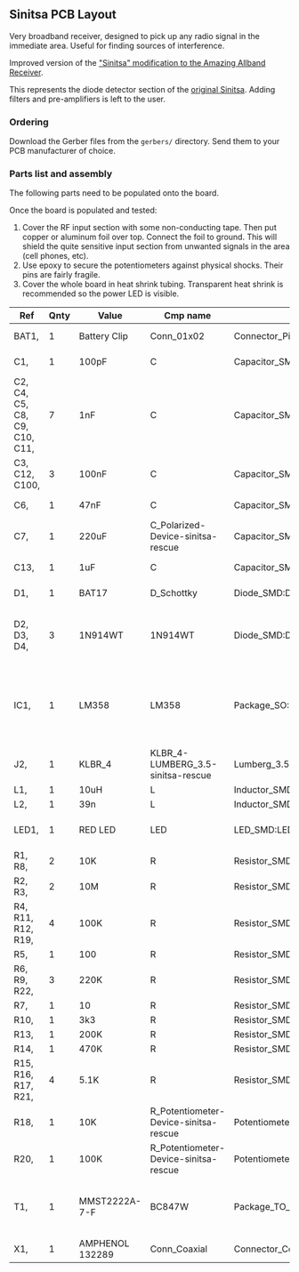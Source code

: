 ## Sinitsa PCB Layout

Very broadband receiver, designed to pick up any radio signal in the immediate area. Useful for finding sources of interference.

Improved version of the ["Sinitsa" modification to the Amazing Allband Receiver](http://techlib.com/electronics/sinitsa.htm#Sinitsa).

This represents the diode detector section of the [original Sinitsa](https://cryptomuseum.com/df/sinitsa/index.htm). Adding filters and pre-amplifiers is left to the user.

### Ordering

Download the Gerber files from the `gerbers/` directory. Send them to your PCB manufacturer of choice.

### Parts list and assembly

The following parts need to be populated onto the board.

Once the board is populated and tested:

1. Cover the RF input section with some non-conducting tape. Then put copper or aluminum foil over top. Connect the foil to ground. This will shield the quite sensitive input section from unwanted signals in the area (cell phones, etc).
2. Use epoxy to secure the potentiometers against physical shocks. Their pins are fairly fragile.
3. Cover the whole board in heat shrink tubing. Transparent heat shrink is recommended so the power LED is visible.


|Ref                           |Qnty|Value          |Cmp name                             |Footprint                                                   |Description                                                                                           |Vendor|
|------------------------------|----|---------------|-------------------------------------|------------------------------------------------------------|------------------------------------------------------------------------------------------------------|------|
|BAT1,                         |1   |Battery Clip   |Conn_01x02                           |Connector_PinHeader_2.54mm:PinHeader_1x02_P2.54mm_Vertical  | 9V battery clip|      |
|C1,                           |1   |100pF          |C                                    |Capacitor_SMD:C_0402_1005Metric                             |Unpolarized capacitor                                                                                 |      |
|C2, C4, C5, C8, C9, C10, C11, |7   |1nF            |C                                    |Capacitor_SMD:C_0402_1005Metric                             |Unpolarized capacitor                                                                                 |      |
|C3, C12, C100,                |3   |100nF          |C                                    |Capacitor_SMD:C_0402_1005Metric                             |Unpolarized capacitor                                                                                 |      |
|C6,                           |1   |47nF           |C                                    |Capacitor_SMD:C_0603_1608Metric                             |Unpolarized capacitor                                                                                 |      |
|C7,                           |1   |220uF          |C_Polarized-Device-sinitsa-rescue    |Capacitor_SMD:CP_Elec_6.3x7.7                               |                                                                                                      |      |
|C13,                          |1   |1uF            |C                                    |Capacitor_SMD:C_0402_1005Metric                             |Unpolarized capacitor                                                                                 |      |
|D1,                           |1   |BAT17          |D_Schottky                           |Diode_SMD:D_SOT-23_ANK                                      |Schottky diode                                                                                        |      |
|D2, D3, D4,                   |3   |1N914WT        |1N914WT                              |Diode_SMD:D_SOD-523                                         |75V 0.15A Fast switching Diode, SOD-523                                                               |      |
|IC1,                          |1   |LM358          |LM358                                |Package_SO:SOIC-8_3.9x4.9mm_P1.27mm                         |Low-Power, Dual Operational Amplifiers, DIP-8/SOIC-8/TO-99-8                                          |      |
|J2,                           |1   |KLBR_4         |KLBR_4-LUMBERG_3.5-sinitsa-rescue    |Lumberg_3.5:Lumberg-KLBR_4-0                                |                                                                                                      |      |
|L1,                           |1   |10uH           |L                                    |Inductor_SMD:L_0805_2012Metric                              |Inductor                                                                                              |      |
|L2,                           |1   |39n            |L                                    |Inductor_SMD:L_0402_1005Metric                              |Inductor                                                                                              |      |
|LED1,                         |1   |RED LED        |LED                                  |LED_SMD:LED_0805_2012Metric                                 |Light emitting diode                                                                                  |      |
|R1, R8,                       |2   |10K            |R                                    |Resistor_SMD:R_0402_1005Metric                              |Resistor                                                                                              |      |
|R2, R3,                       |2   |10M            |R                                    |Resistor_SMD:R_0402_1005Metric                              |Resistor                                                                                              |      |
|R4, R11, R12, R19,            |4   |100K           |R                                    |Resistor_SMD:R_0402_1005Metric                              |Resistor                                                                                              |      |
|R5,                           |1   |100            |R                                    |Resistor_SMD:R_0402_1005Metric                              |Resistor                                                                                              |      |
|R6, R9, R22,                  |3   |220K           |R                                    |Resistor_SMD:R_0402_1005Metric                              |Resistor                                                                                              |      |
|R7,                           |1   |10             |R                                    |Resistor_SMD:R_0402_1005Metric                              |Resistor                                                                                              |      |
|R10,                          |1   |3k3            |R                                    |Resistor_SMD:R_0402_1005Metric                              |Resistor                                                                                              |      |
|R13,                          |1   |200K           |R                                    |Resistor_SMD:R_0402_1005Metric                              |Resistor                                                                                              |      |
|R14,                          |1   |470K           |R                                    |Resistor_SMD:R_0402_1005Metric                              |Resistor                                                                                              |      |
|R15, R16, R17, R21,           |4   |5.1K           |R                                    |Resistor_SMD:R_0402_1005Metric                              |Resistor                                                                                              |      |
|R18,                          |1   |10K            |R_Potentiometer-Device-sinitsa-rescue|Potentiometer_THT:Potentiometer_Alps_RK097_Single_Horizontal|                                                                                                      |      |
|R20,                          |1   |100K           |R_Potentiometer-Device-sinitsa-rescue|Potentiometer_THT:Potentiometer_Alps_RK097_Single_Horizontal|                                                                                                      |      |
|T1,                           |1   |MMST2222A-7-F  |BC847W                               |Package_TO_SOT_SMD:SOT-323_SC-70                            |0.1A Ic, 45V Vce, NPN Transistor, SOT-323                                                             |      |
|X1,                           |1   |AMPHENOL 132289|Conn_Coaxial                         |Connector_Coaxial:SMA_Amphenol_132289_EdgeMount             |coaxial connector                                                 |      |

